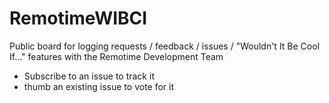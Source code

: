 # RemotimeWIBCI
Public board for logging requests / feedback / issues / "Wouldn't It Be Cool If..." features with the Remotime Development Team
- Subscribe to an issue to track it
- thumb an existing issue to vote for it
